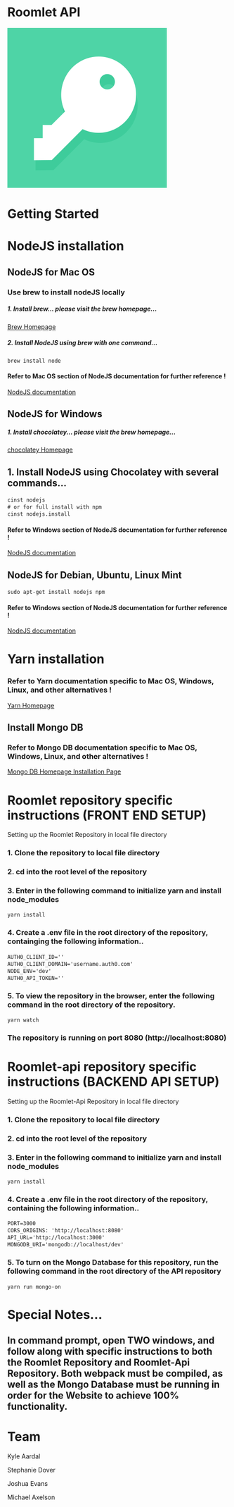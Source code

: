 # Roomlet API

![Roomlet](./roomlet.png)



# Getting Started

# NodeJS installation

## NodeJS for Mac OS

### Use brew to install nodeJS locally

##### 1. Install brew... please visit the brew homepage...
  [Brew Homepage](https://brew.sh/)

##### 2. Install NodeJS using brew with one command...
```
brew install node
```

#### Refer to Mac OS section of NodeJS documentation for further reference !

[NodeJS documentation](https://nodejs.org/en/download/package-manager/)

## NodeJS for Windows

##### 1. Install chocolatey... please visit the brew homepage...
  [chocolatey Homepage](https://chocolatey.org/)

## 1. Install NodeJS using Chocolatey with several commands...
```
cinst nodejs
# or for full install with npm
cinst nodejs.install
```
#### Refer to Windows section of NodeJS documentation for further reference !

[NodeJS documentation](https://nodejs.org/en/download/package-manager/)


## NodeJS for Debian, Ubuntu, Linux Mint

```
sudo apt-get install nodejs npm
```

#### Refer to Windows section of NodeJS documentation for further reference !

[NodeJS documentation](https://nodejs.org/en/download/package-manager/)


# Yarn installation

### Refer to Yarn documentation specific to Mac OS, Windows, Linux, and other alternatives !

[Yarn Homepage](https://yarnpkg.com/lang/en/docs/install/#mac-tab)

## Install Mongo DB

### Refer to Mongo DB documentation specific to Mac OS, Windows, Linux, and other alternatives !

[Mongo DB Homepage Installation Page](https://docs.mongodb.com/manual/administration/install-community/)

# Roomlet repository specific instructions (FRONT END SETUP)
Setting up the Roomlet Repository in local file directory

### 1. Clone the repository to local file directory
### 2. cd into the root level of the repository
### 3. Enter in the following command to initialize yarn and install node_modules
```
yarn install
```
### 4. Create a .env file in the root directory of the repository, containging the following information..
```
AUTH0_CLIENT_ID=''
AUTH0_CLIENT_DOMAIN='username.auth0.com'
NODE_ENV='dev'
AUTH0_API_TOKEN=''
```

### 5. To view the repository in the browser, enter the following command in the root directory of the repository.
```
yarn watch
```
### The repository is running on port 8080 (http://localhost:8080)

# Roomlet-api repository specific instructions (BACKEND API SETUP)
Setting up the Roomlet-Api Repository in local file directory

### 1. Clone the repository to local file directory
### 2. cd into the root level of the repository
### 3. Enter in the following command to initialize yarn and install node_modules
```
yarn install
```
### 4. Create a .env file in the root directory of the repository, containing the following information..
```
PORT=3000
CORS_ORIGINS: 'http://localhost:8080'
API_URL='http://localhost:3000'
MONGODB_URI='mongodb://localhost/dev'
```


### 5. To turn on the Mongo Database for this repository, run the following command in the root directory of the API repository
```
yarn run mongo-on
```


# Special Notes...
## In command prompt, open TWO windows, and follow along with specific instructions to both the Roomlet Repository and Roomlet-Api Repository. Both webpack must be compiled, as well as the Mongo Database must be running in order for the Website to achieve 100% functionality.


# Team

Kyle Aardal

Stephanie Dover

Joshua Evans

Michael Axelson
